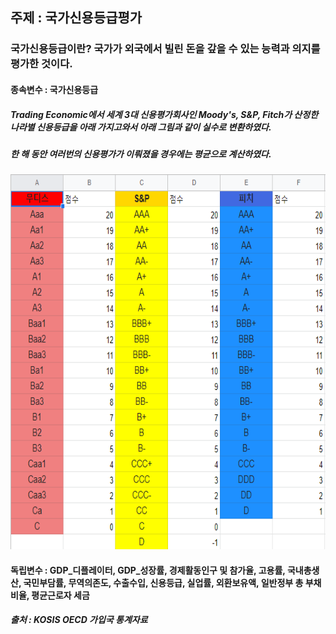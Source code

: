 ## 주제 : 국가신용등급평가

### 국가신용등급이란? 국가가 외국에서 빌린 돈을 갚을 수 있는 능력과 의지를 평가한 것이다. 

#### 종속변수 : 국가신용등급
##### Trading Economic에서 세계 3대 신용평가회사인 Moody's, S&P, Fitch가 산정한 나라별 신용등급을 아래 가지고와서 아래 그림과 같이 실수로 변환하였다.
##### 한 해 동안 여러번의 신용평가가 이뤄졌을 경우에는  평균으로 계산하였다.
<img src="datasets\신용등급 점수기준.png" width="700" height="600"/>  

#### 독립변수 : GDP_디플레이터, GDP_성장률, 경제활동인구 및 참가율, 고용률, 국내총생산, 국민부담률, 무역의존도, 수출수입, 신용등급, 실업률, 외환보유액, 일반정부 총 부채비율, 평균근로자 세금
##### 출처 : KOSIS OECD 가입국 통계자료